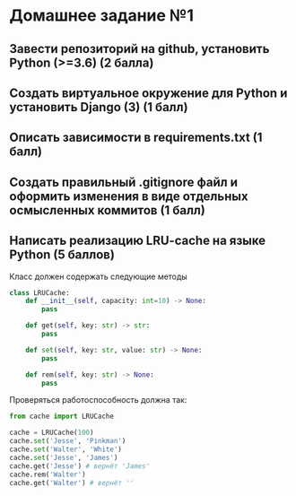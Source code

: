 # Домашнее задание №1

## Завести репозиторий на github, установить Python (>=3.6) (2 балла)
## Создать виртуальное окружение для Python и установить Django (3) (1 балл)
## Описать зависимости в requirements.txt (1 балл)
## Создать правильный .gitignore файл и оформить изменения в виде отдельных осмысленных коммитов (1 балл)
## Написать реализацию LRU-cache на языке Python (5 баллов)
Класс должен содержать следующие методы
```python
class LRUCache:
    def __init__(self, capacity: int=10) -> None:
        pass

    def get(self, key: str) -> str:
        pass

    def set(self, key: str, value: str) -> None:
        pass

    def rem(self, key: str) -> None:
        pass
```
Проверяться работоспособность должна так:
```python
from cache import LRUCache

cache = LRUCache(100)
cache.set('Jesse', 'Pinkman')
cache.set('Walter', 'White')
cache.set('Jesse', 'James')
cache.get('Jesse') # вернёт 'James'
cache.rem('Walter')
cache.get('Walter') # вернёт ''
```
